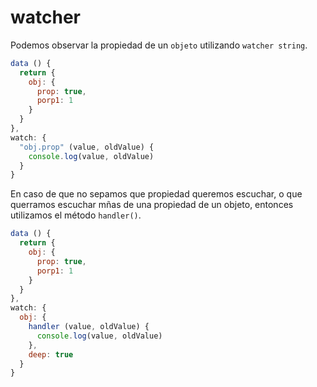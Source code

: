 # watcher

Podemos observar la propiedad de un `objeto` utilizando `watcher string`.

```javascript
data () {
  return {
    obj: {
      prop: true,
      porp1: 1
    }
  }
},
watch: {
  "obj.prop" (value, oldValue) {
    console.log(value, oldValue)
  }
}
```

En caso de que no sepamos que propiedad queremos escuchar, o que querramos escuchar mñas de una propiedad de un objeto, entonces utilizamos el método `handler()`.

```javascript
data () {
  return {
    obj: {
      prop: true,
      porp1: 1
    }
  }
},
watch: {
  obj: {
    handler (value, oldValue) {
      console.log(value, oldValue)
    },
    deep: true
  }
}
```